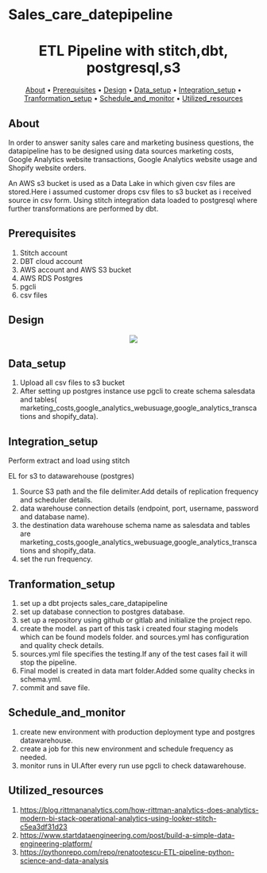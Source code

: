 # Sales_care_datepipeline

<h1 align="center">ETL Pipeline with stitch,dbt, postgresql,s3 </h1>

<p align="center">
  <a href="#about">About</a> •
  <a href="#prerequisites">Prerequisites</a> •
  <a href="#design">Design</a> •
  <a href="#Data_setup">Data_setup</a> •
  <a href="#Integration_setup">Integration_setup</a> •
  <a href="#Tranformation_setup">Tranformation_setup</a> •
  <a href="#Schedule_and_monitor">Schedule_and_monitor</a> •
  <a href="#Utilized_resources">Utilized_resources</a>
</p>

## About

In order to answer sanity sales care and marketing business questions, the datapipeline has to be designed using  data sources  marketing costs, Google Analytics website transactions, Google Analytics website usage and Shopify website orders.  

An AWS s3 bucket is used as a Data Lake in which given csv files are stored.Here i assumed customer drops csv files to s3 bucket as i received source in csv form. Using stitch integration data loaded to postgresql where further transformations are performed by dbt.

## Prerequisites

1. Stitch account
2. DBT cloud account
3. AWS account and AWS S3 bucket 
4. AWS RDS Postgres 
5. pgcli
6. csv files

## Design

<p align="center"><img src=https://user-images.githubusercontent.com/65566187/137636529-d1ec81db-35d7-4451-9082-20283bd58834.png></p>

## Data_setup

1. Upload all csv files to s3 bucket 
2. After setting up postgres instance use pgcli to create schema salesdata and tables( marketing_costs,google_analytics_webusuage,google_analytics_transcations and shopify_data). 

## Integration_setup

Perform extract and load using stitch

EL for s3 to datawarehouse (postgres)

1. Source S3 path and the file delimiter.Add details of replication frequency and scheduler details.
2. data warehouse connection details (endpoint, port, username, password and database name).
3. the destination data warehouse schema name as salesdata and tables are marketing_costs,google_analytics_webusuage,google_analytics_transcations and shopify_data.
4. set the run frequency.

## Tranformation_setup

1. set up a dbt projects sales_care_datapipeline
2. set up database connection to postgres database.
3. set up a repository using github or gitlab and initialize the project repo.
4. create the model. as part of this task i created four staging models which can be found models folder. and sources.yml has configuration and quality check details.
5. sources.yml file specifies the testing.If any of the test cases fail it will stop the pipeline.
6. Final model is created in data mart folder.Added some quality checks in schema.yml.
7. commit and save file.

## Schedule_and_monitor

1) create new environment with production deployment type and postgres datawarehouse.
2) create a job for this new environment and schedule frequency as needed.
3) monitor runs in UI.After every run use pgcli to check datawarehouse.


## Utilized_resources

1. https://blog.rittmananalytics.com/how-rittman-analytics-does-analytics-modern-bi-stack-operational-analytics-using-looker-stitch-c5ea3df31d23
2. https://www.startdataengineering.com/post/build-a-simple-data-engineering-platform/
3. https://pythonrepo.com/repo/renatootescu-ETL-pipeline-python-science-and-data-analysis

